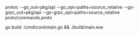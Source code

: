protoc --go_out=pkg/api --go_opt=paths=source_relative --go-grpc_out=pkg/api --go-grpc_opt=paths=source_relative proto/commands.proto


go build .\cmd\core\main.go && ./build/main.exe